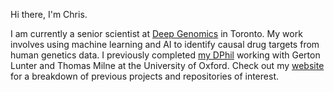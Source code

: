 Hi there, I'm Chris. 

I am currently a senior scientist at [Deep Genomics](https://www.deepgenomics.com/) in Toronto. My work involves using machine learning and AI to identify causal drug targets from human genetics data. I previously completed [my DPhil](https://ora.ox.ac.uk/objects/uuid:f59588c0-9b92-4e9e-b9b8-c6f2104ffd6a) working with Gerton Lunter and Thomas Milne at the University of Oxford. Check out my [website](http://chrisbcole.me/) for a breakdown of previous projects and repositories of interest.

<!--

### Hi there, I'm Chris.

I am a research scientist at Deep Genomics in Toronto. I’m interested in studying functional genomics using machine learning, as well as learning about ancient history from DNA. Check out my [website](http://chrisbcole.me/) for more information.



I work mainly in R, python, and C++, though I have hobbiest interests in many other languages including MATLAB, Julia and Rust. Outside of work, I am an avid hiker, coffee enthusiast, and home baker (though the last is a work in progress).


<!--
I’m a student in the [DPhil Genomic Medicine and Statistics](https://www.ox.ac.uk/admissions/graduate/courses/dphil-genomic-medicine-and-statistics?wssl=1) program at the [University of Oxford](https://ox.ac.uk), jointly funded by the [Wellcome Trust](https://wellcome.org/) and the [Clarendon Fund](http://www.ox.ac.uk/clarendon/about). I work at the [Wellcome Centre for Human Genetics](https://www.well.ox.ac.uk/) and [Weatherall Institute of Molecular Medicine (WIMM)](imm.ox.ac.uk) with my supervisors [Gerton Lunter](https://www.imm.ox.ac.uk/people/gerton-lunter), [Thomas Milne](https://www.rdm.ox.ac.uk/people/thomas-milne), and [Jim Hughes](https://www.imm.ox.ac.uk/research/units-and-centres/mrc-wimm-centre-for-computational-biology/groups/hughes-group). I graduated with an [Honours BSc in Biomedical Science](https://catalogue.uottawa.ca/en/undergrad/honours-bsc-biomedical-science/) specializing in Biostatistics from the [University of Ottawa](https://www.uottawa.ca/en) in 2017. 

I work mainly in R, python, and C++, though I have hobbiest interests in many other languages including MATLAB, Julia and Rust. Outside of work, I am an avid hiker, coffee enthusiast, and home baker (though the last is a work in progress).

<!--
**Chris1221/Chris1221** is a ✨ _special_ ✨ repository because its `README.md` (this file) appears on your GitHub profile.

Here are some ideas to get you started:

- 🔭 I’m currently working on ...
- 🌱 I’m currently learning ...
- 👯 I’m looking to collaborate on ...
- 🤔 I’m looking for help with ...
- 💬 Ask me about ...
- 📫 How to reach me: ...
- 😄 Pronouns: ...
- ⚡ Fun fact: ...
-->
